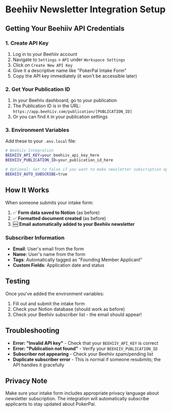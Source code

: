 # Beehiiv Newsletter Integration Setup

## Getting Your Beehiiv API Credentials

### 1. Create API Key

1. Log in to your Beehiiv account
2. Navigate to `Settings` > `API` under `Workspace Settings`
3. Click on `Create New API Key`
4. Give it a descriptive name like "PokerPal Intake Form"
5. Copy the API key immediately (it won't be accessible later)

### 2. Get Your Publication ID

1. In your Beehiiv dashboard, go to your publication
2. The Publication ID is in the URL: `https://app.beehiiv.com/publication/[PUBLICATION_ID]`
3. Or you can find it in your publication settings

### 3. Environment Variables

Add these to your `.env.local` file:

```bash
# Beehiiv Integration
BEEHIIV_API_KEY=your_beehiiv_api_key_here
BEEHIIV_PUBLICATION_ID=your_publication_id_here

# Optional: Set to false if you want to make newsletter subscription optional
BEEHIIV_AUTO_SUBSCRIBE=true
```

## How It Works

When someone submits your intake form:

1. ✅ **Form data saved to Notion** (as before)
2. ✅ **Formatted document created** (as before)
3. 🆕 **Email automatically added to your Beehiiv newsletter**

### Subscriber Information

- **Email**: User's email from the form
- **Name**: User's name from the form
- **Tags**: Automatically tagged as "Founding Member Applicant"
- **Custom Fields**: Application date and status

## Testing

Once you've added the environment variables:

1. Fill out and submit the intake form
2. Check your Notion database (should work as before)
3. Check your Beehiiv subscriber list - the email should appear!

## Troubleshooting

- **Error: "Invalid API key"** - Check that your `BEEHIIV_API_KEY` is correct
- **Error: "Publication not found"** - Verify your `BEEHIIV_PUBLICATION_ID`
- **Subscriber not appearing** - Check your Beehiiv spam/pending list
- **Duplicate subscriber error** - This is normal if someone resubmits; the API handles it gracefully

## Privacy Note

Make sure your intake form includes appropriate privacy language about newsletter subscription. The integration will automatically subscribe applicants to stay updated about PokerPal.
